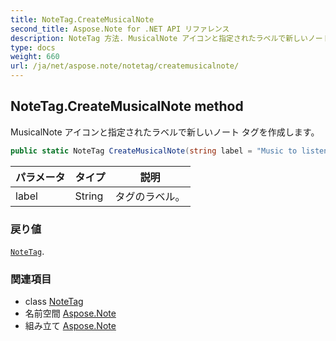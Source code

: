 ```yaml
---
title: NoteTag.CreateMusicalNote
second_title: Aspose.Note for .NET API リファレンス
description: NoteTag 方法. MusicalNote アイコンと指定されたラベルで新しいノート タグを作成します
type: docs
weight: 660
url: /ja/net/aspose.note/notetag/createmusicalnote/
---
```

## NoteTag.CreateMusicalNote method

MusicalNote アイコンと指定されたラベルで新しいノート タグを作成します。

```csharp
public static NoteTag CreateMusicalNote(string label = "Music to listen to")
```

| パラメータ | タイプ | 説明 |
| --- | --- | --- |
| label | String | タグのラベル。 |

### 戻り値

[`NoteTag`](../).

### 関連項目

* class [NoteTag](../)
* 名前空間 [Aspose.Note](../../notetag/)
* 組み立て [Aspose.Note](../../../)



